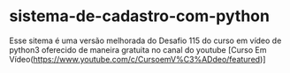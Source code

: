 # sistema-de-cadastro-com-python
Esse sitema é uma versão melhorada do Desafio 115 do curso em vídeo de python3 oferecido de maneira gratuita no canal do youtube [Curso Em Vídeo(https://www.youtube.com/c/CursoemV%C3%ADdeo/featured)]
